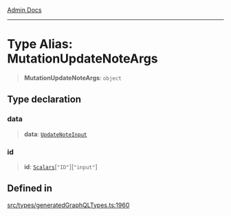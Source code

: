 [Admin Docs](/)

***

# Type Alias: MutationUpdateNoteArgs

> **MutationUpdateNoteArgs**: `object`

## Type declaration

### data

> **data**: [`UpdateNoteInput`](UpdateNoteInput.md)

### id

> **id**: [`Scalars`](Scalars.md)\[`"ID"`\]\[`"input"`\]

## Defined in

[src/types/generatedGraphQLTypes.ts:1960](https://github.com/Suyash878/talawa-api/blob/cfd688207611ba245c99edd8dbaccb2cdbf6a043/src/types/generatedGraphQLTypes.ts#L1960)
